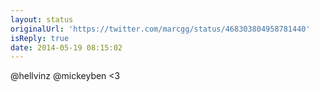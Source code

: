 ```yaml
---
layout: status
originalUrl: 'https://twitter.com/marcgg/status/468303804958781440'
isReply: true
date: 2014-05-19 08:15:02
---
```


@hellvinz @mickeyben &lt;3
